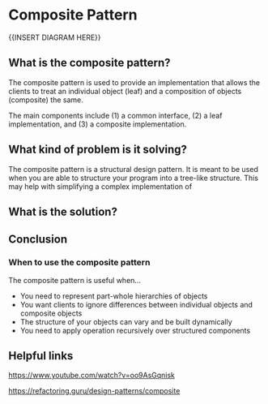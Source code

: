 # Composite Pattern

{{INSERT DIAGRAM HERE}}

## What is the composite pattern?

The composite pattern is used to provide an implementation that allows the clients to treat an individual object (leaf) and a composition of objects (composite) the same.

The main components include (1) a common interface, (2) a leaf implementation, and (3) a composite implementation.

## What kind of problem is it solving?

The composite pattern is a structural design pattern. It is meant to be used when you are able to structure your program into a tree-like structure. This may help with simplifying a complex implementation of

## What is the solution?

## Conclusion

### When to use the composite pattern

The composite pattern is useful when...

- You need to represent part-whole hierarchies of objects
- You want clients to ignore differences between individual objects and composite objects
- The structure of your objects can vary and be built dynamically
- You need to apply operation recursively over structured components

## Helpful links

https://www.youtube.com/watch?v=oo9AsGqnisk

https://refactoring.guru/design-patterns/composite
